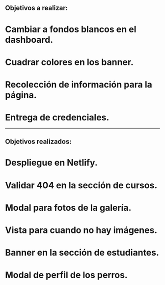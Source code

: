 ## Objetivos a realizar:

# Cambiar a fondos blancos en el dashboard.

# Cuadrar colores en los banner.

# Recolección de información para la página.

# Entrega de credenciales.

------------------------------------------------------------

## Objetivos realizados:

# Despliegue en Netlify.
# Validar 404 en la sección de cursos.

# Modal para fotos de la galería.

# Vista para cuando no hay imágenes.

# Banner en la sección de estudiantes.

# Modal de perfil de los perros.
